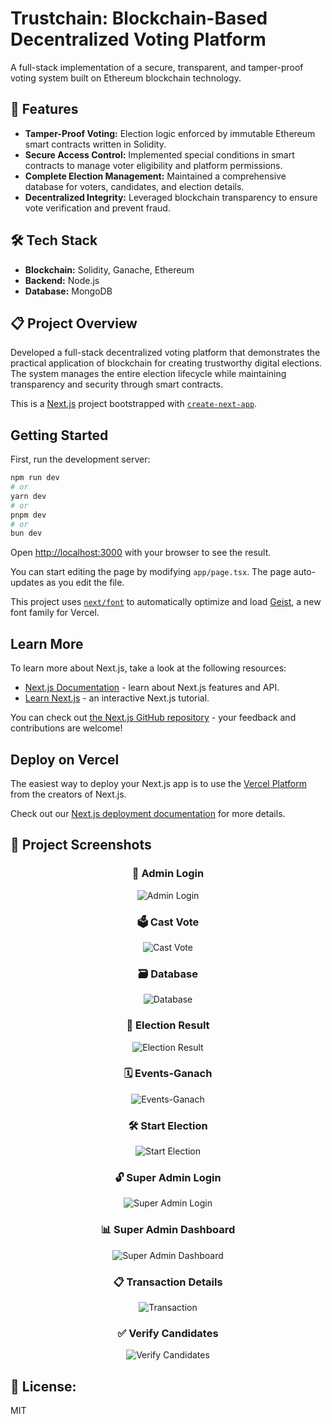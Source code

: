 # Trustchain: Blockchain-Based Decentralized Voting Platform

A full-stack implementation of a secure, transparent, and tamper-proof voting system built on Ethereum blockchain technology.

## 🚀 Features

- **Tamper-Proof Voting:** Election logic enforced by immutable Ethereum smart contracts written in Solidity.
- **Secure Access Control:** Implemented special conditions in smart contracts to manage voter eligibility and platform permissions.
- **Complete Election Management:** Maintained a comprehensive database for voters, candidates, and election details.
- **Decentralized Integrity:** Leveraged blockchain transparency to ensure vote verification and prevent fraud.

## 🛠 Tech Stack

- **Blockchain:** Solidity, Ganache, Ethereum
- **Backend:** Node.js
- **Database:** MongoDB

## 📋 Project Overview

Developed a full-stack decentralized voting platform that demonstrates the practical application of blockchain for creating trustworthy digital elections. The system manages the entire election lifecycle while maintaining transparency and security through smart contracts.

This is a [Next.js](https://nextjs.org) project bootstrapped with [`create-next-app`](https://nextjs.org/docs/app/api-reference/cli/create-next-app).

## Getting Started

First, run the development server:

```bash
npm run dev
# or
yarn dev
# or
pnpm dev
# or
bun dev
```

Open [http://localhost:3000](http://localhost:3000) with your browser to see the result.

You can start editing the page by modifying `app/page.tsx`. The page auto-updates as you edit the file.

This project uses [`next/font`](https://nextjs.org/docs/app/building-your-application/optimizing/fonts) to automatically optimize and load [Geist](https://vercel.com/font), a new font family for Vercel.

## Learn More

To learn more about Next.js, take a look at the following resources:

- [Next.js Documentation](https://nextjs.org/docs) - learn about Next.js features and API.
- [Learn Next.js](https://nextjs.org/learn) - an interactive Next.js tutorial.

You can check out [the Next.js GitHub repository](https://github.com/vercel/next.js) - your feedback and contributions are welcome!

## Deploy on Vercel

The easiest way to deploy your Next.js app is to use the [Vercel Platform](https://vercel.com/new?utm_medium=default-template&filter=next.js&utm_source=create-next-app&utm_campaign=create-next-app-readme) from the creators of Next.js.

Check out our [Next.js deployment documentation](https://nextjs.org/docs/app/building-your-application/deploying) for more details.

## 📸 Project Screenshots

<div align="center">

### 🔐 Admin Login
![Admin Login](screenshots/Admin_Login.png)

### 🗳️ Cast Vote
![Cast Vote](screenshots/Cast_Vote.png)

### 🗃️ Database
![Database](screenshots/Database.png)

### 🧮 Election Result
![Election Result](screenshots/Election_Result.png)

### 🗓️ Events-Ganach
![Events-Ganach](screenshots/Events-Ganach.jpg)

### 🛠️ Start Election
![Start Election](screenshots/Start_Election.png)

### 🔓 Super Admin Login
![Super Admin Login](screenshots/Super_Admin_Login.png)

### 📊 Super Admin Dashboard
![Super Admin Dashboard](screenshots/Super_Admin_Window.png)

### 📋 Transaction Details
![Transaction](screenshots/Transection-Ganach.png)

### ✅ Verify Candidates
![Verify Candidates](screenshots/Varify_Cnadidates.png)

</div>

## 📜 License:
MIT
